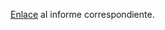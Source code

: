 [Enlace](https://docs.google.com/document/d/11hbqzf4699laicnSMwWgr0ySfNjQqLKzqOp-X8HKX7I/edit?tab=t.0) al informe correspondiente.

